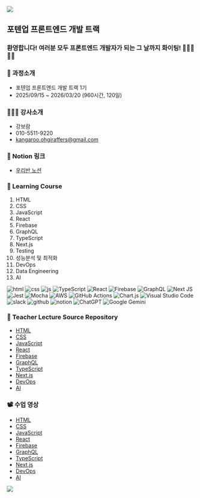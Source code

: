 <img src="https://capsule-render.vercel.app/api?type=waving&color=BDBDC8&height=150&section=header" />

## 포텐업 프론트엔드 개발 트랙 

### 환영합니다! 여러분 모두 프론트엔드 개발자가 되는 그 날까지 화이팅! 🏃🏃‍♂️🏃‍♀️

### 📝 과정소개
- 포텐업 프론트엔드 개발 트랙 1기
- 2025/09/15 ~ 2026/03/20 (960시간, 120일)
  
### 👩🏻‍🏫 강사소개
- 강보람
- 010-5511-9220
- kangaroo.ohgiraffers@gmail.com

### 🏫 Notion 링크
- [우리반 노션](https://www.notion.so/ohgiraffers/1-26a649136c11802394b8caeef1989852)

### 📝 Learning Course
1. HTML
2. CSS
3. JavaScript
4. React
5. Firebase
6. GraphQL
7. TypeScript
8. Next.js
9. Testing
10. 성능분석 및 최적화
11. DevOps
12. Data Engineering
13. AI

![html](https://img.shields.io/badge/HTML5-E34F26?style=for-the-badge&logo=html5&logoColor=white)
![css](https://img.shields.io/badge/CSS3-1572B6?style=for-the-badge&logo=css3&logoColor=white)
![js](https://img.shields.io/badge/JavaScript-F7DF1E?style=for-the-badge&logo=JavaScript&logoColor=white)
![TypeScript](https://img.shields.io/badge/typescript-%23007ACC.svg?style=for-the-badge&logo=typescript&logoColor=white)
![React](https://img.shields.io/badge/react-%2320232a.svg?style=for-the-badge&logo=react&logoColor=%2361DAFB)
![Firebase](https://img.shields.io/badge/firebase-%23039BE5.svg?style=for-the-badge&logo=firebase)
![GraphQL](https://img.shields.io/badge/-GraphQL-E10098?style=for-the-badge&logo=graphql&logoColor=white)
![Next JS](https://img.shields.io/badge/Next-black?style=for-the-badge&logo=next.js&logoColor=white)
![Jest](https://img.shields.io/badge/-jest-%23C21325?style=for-the-badge&logo=jest&logoColor=white)
![Mocha](https://img.shields.io/badge/-mocha-%238D6748?style=for-the-badge&logo=mocha&logoColor=white)
![AWS](https://img.shields.io/badge/AWS-%23FF9900.svg?style=for-the-badge&logo=amazon-aws&logoColor=white)
![GitHub Actions](https://img.shields.io/badge/github%20actions-%232671E5.svg?style=for-the-badge&logo=githubactions&logoColor=white)
![Chart.js](https://img.shields.io/badge/chart.js-F5788D.svg?style=for-the-badge&logo=chart.js&logoColor=white)
![Visual Studio Code](https://img.shields.io/badge/Visual%20Studio%20Code-0078d7.svg?style=for-the-badge&logo=visual-studio-code&logoColor=white)
![slack](https://img.shields.io/badge/Slack-4A154B?style=for-the-badge&logo=slack&logoColor=white)
![github](https://img.shields.io/badge/GitHub-100000?style=for-the-badge&logo=github&logoColor=white)
![notion](https://img.shields.io/badge/Notion-000000?style=for-the-badge&logo=notion&logoColor=white)
![ChatGPT](https://img.shields.io/badge/chatGPT-74aa9c?style=for-the-badge&logo=openai&logoColor=white)
![Google Gemini](https://img.shields.io/badge/google%20gemini-8E75B2?style=for-the-badge&logo=google%20gemini&logoColor=white)


### 📂 Teacher Lecture Source Repository
- [HTML](https://github.com/20250915-POTENUP-FE-1/01_html-workspace/tree/main/lecture)
- [CSS]()
- [JavaScript]()
- [React]()
- [Firebase]()
- [GraphQL]()
- [TypeScript]()
- [Next.js]()
- [DevOps]()
- [AI]()

### 📽️ 수업 영상
- [HTML]()
- [CSS]()
- [JavaScript]()
- [React]()
- [Firebase]()
- [GraphQL]()
- [TypeScript]()
- [Next.js]()
- [DevOps]()
- [AI]()

<img src="https://capsule-render.vercel.app/api?type=waving&color=BDBDC8&height=150&section=footer" />
